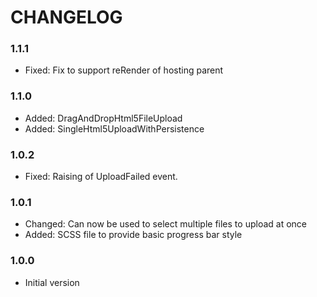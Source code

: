 # CHANGELOG

### 1.1.1

* Fixed:   Fix to support reRender of hosting parent

### 1.1.0

* Added:   DragAndDropHtml5FileUpload
* Added:   SingleHtml5UploadWithPersistence

### 1.0.2

* Fixed:   Raising of UploadFailed event.

### 1.0.1

* Changed: Can now be used to select multiple files to upload at once
* Added:   SCSS file to provide basic progress bar style

### 1.0.0

* Initial version
